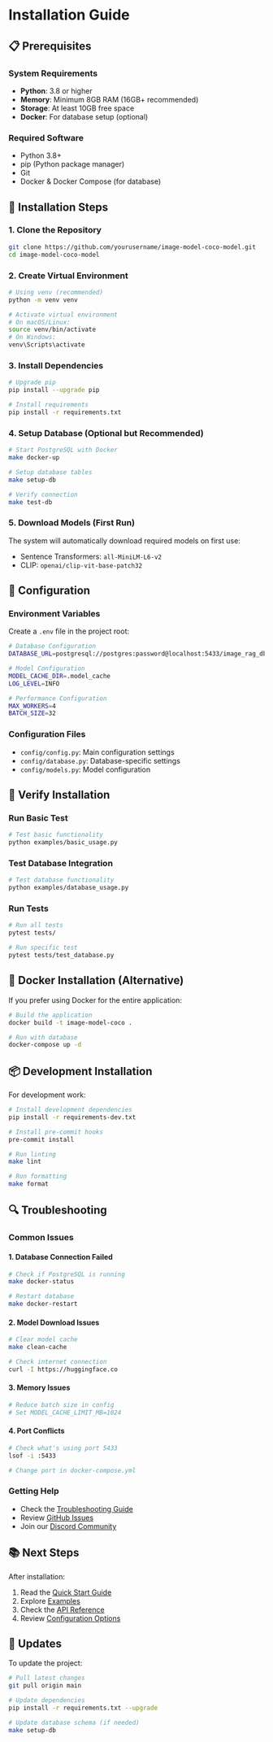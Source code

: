 # Installation Guide

## 📋 Prerequisites

### System Requirements
- **Python**: 3.8 or higher
- **Memory**: Minimum 8GB RAM (16GB+ recommended)
- **Storage**: At least 10GB free space
- **Docker**: For database setup (optional)

### Required Software
- Python 3.8+
- pip (Python package manager)
- Git
- Docker & Docker Compose (for database)

## 🚀 Installation Steps

### 1. Clone the Repository

```bash
git clone https://github.com/yourusername/image-model-coco-model.git
cd image-model-coco-model
```

### 2. Create Virtual Environment

```bash
# Using venv (recommended)
python -m venv venv

# Activate virtual environment
# On macOS/Linux:
source venv/bin/activate
# On Windows:
venv\Scripts\activate
```

### 3. Install Dependencies

```bash
# Upgrade pip
pip install --upgrade pip

# Install requirements
pip install -r requirements.txt
```

### 4. Setup Database (Optional but Recommended)

```bash
# Start PostgreSQL with Docker
make docker-up

# Setup database tables
make setup-db

# Verify connection
make test-db
```

### 5. Download Models (First Run)

The system will automatically download required models on first use:
- Sentence Transformers: `all-MiniLM-L6-v2`
- CLIP: `openai/clip-vit-base-patch32`

## 🔧 Configuration

### Environment Variables

Create a `.env` file in the project root:

```bash
# Database Configuration
DATABASE_URL=postgresql://postgres:password@localhost:5433/image_rag_db

# Model Configuration
MODEL_CACHE_DIR=.model_cache
LOG_LEVEL=INFO

# Performance Configuration
MAX_WORKERS=4
BATCH_SIZE=32
```

### Configuration Files

- `config/config.py`: Main configuration settings
- `config/database.py`: Database-specific settings
- `config/models.py`: Model configuration

## 🧪 Verify Installation

### Run Basic Test

```bash
# Test basic functionality
python examples/basic_usage.py
```

### Test Database Integration

```bash
# Test database functionality
python examples/database_usage.py
```

### Run Tests

```bash
# Run all tests
pytest tests/

# Run specific test
pytest tests/test_database.py
```

## 🐳 Docker Installation (Alternative)

If you prefer using Docker for the entire application:

```bash
# Build the application
docker build -t image-model-coco .

# Run with database
docker-compose up -d
```

## 📦 Development Installation

For development work:

```bash
# Install development dependencies
pip install -r requirements-dev.txt

# Install pre-commit hooks
pre-commit install

# Run linting
make lint

# Run formatting
make format
```

## 🔍 Troubleshooting

### Common Issues

#### 1. Database Connection Failed
```bash
# Check if PostgreSQL is running
make docker-status

# Restart database
make docker-restart
```

#### 2. Model Download Issues
```bash
# Clear model cache
make clean-cache

# Check internet connection
curl -I https://huggingface.co
```

#### 3. Memory Issues
```bash
# Reduce batch size in config
# Set MODEL_CACHE_LIMIT_MB=1024
```

#### 4. Port Conflicts
```bash
# Check what's using port 5433
lsof -i :5433

# Change port in docker-compose.yml
```

### Getting Help

- Check the [Troubleshooting Guide](troubleshooting.md)
- Review [GitHub Issues](https://github.com/yourusername/image-model-coco-model/issues)
- Join our [Discord Community](https://discord.gg/your-community)

## 📚 Next Steps

After installation:

1. Read the [Quick Start Guide](quickstart.md)
2. Explore [Examples](examples/)
3. Check the [API Reference](api/README.md)
4. Review [Configuration Options](configuration.md)

## 🔄 Updates

To update the project:

```bash
# Pull latest changes
git pull origin main

# Update dependencies
pip install -r requirements.txt --upgrade

# Update database schema (if needed)
make setup-db
``` 